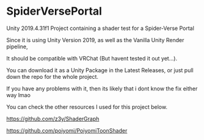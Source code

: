 # SpiderVersePortal
Unity 2019.4.31f1 Project containing a shader test for a Spider-Verse Portal


Since it is using Unity Version 2019, as well as the Vanilla Unity Render pipeline,

It should be compatible with VRChat (But havent tested it out yet...).



You can download it as a Unity Package in the Latest Releases, or just pull down the repo for the whole project.

If you have any problems with it, then its likely that i dont know the fix either way lmao

You can check the other resources I used for this project below.

https://github.com/z3y/ShaderGraph

https://github.com/poiyomi/PoiyomiToonShader
